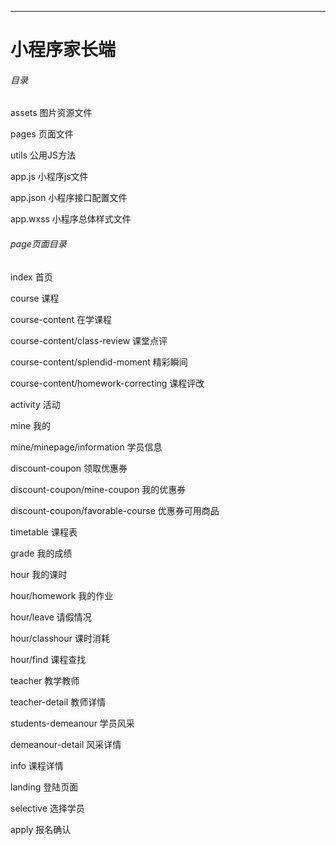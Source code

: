 ***
# 小程序家长端

###### 目录

assets 图片资源文件

pages 页面文件

utils 公用JS方法

app.js 小程序js文件

app.json 小程序接口配置文件

app.wxss 小程序总体样式文件

###### page页面目录

index 首页

course 课程

course-content 在学课程

course-content/class-review 课堂点评

course-content/splendid-moment 精彩瞬间

course-content/homework-correcting 课程评改

activity 活动

mine 我的

mine/minepage/information 学员信息

discount-coupon 领取优惠券

discount-coupon/mine-coupon 我的优惠券

discount-coupon/favorable-course 优惠券可用商品

timetable 课程表

grade 我的成绩

hour 我的课时

hour/homework 我的作业

hour/leave 请假情况

hour/classhour 课时消耗

hour/find 课程查找

teacher 教学教师

teacher-detail 教师详情

students-demeanour 学员风采

demeanour-detail 风采详情

info 课程详情

landing 登陆页面

selective 选择学员

apply 报名确认